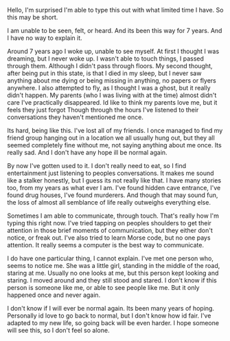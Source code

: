 Hello, I'm surprised I'm able to type this out with what limited time I have. So this may be short.

I am unable to be seen, felt, or heard. And its been this way for 7 years. And I have no way to explain it.

Around 7 years ago I woke up, unable to see myself. At first I thought I was dreaming, but I never woke up. I wasn't able to touch things, I passed through them. Although I didn't pass through floors.  My second thought, after being put in this state, is that I died in my sleep, but I never saw anything about me dying or being missing in anything, no papers or flyers anywhere. I also attempted to fly, as I thought I was a ghost, but it really didn't happen. My parents (who I was living with at the time) almost didn't care I've practically disappeared. Id like to think my parents love me, but it feels they just forgot Though through the hours I've listened to their conversations they haven't mentioned me once.

Its hard, being like this. I've lost all of my friends. I once managed to find my friend group hanging out in a location we all usually hung out, but they all seemed completely fine without me, not saying anything about me once.  Its really sad. And I don't have any hope ill be normal again.

By now I've gotten used to it. I don't really need to eat, so I find entertainment just listening to peoples conversations. It makes me sound like a stalker honestly, but I guess its not really like that. I have many stories too, from my years as what ever I am. I've found hidden cave entrance, I've found drug houses, I've found murderers. And though that may sound fun, the loss of almost all semblance of life really outweighs everything else.

Sometimes I am able to communicate, through touch. That's really how I'm typing this right now. I've tried tapping on peoples shoulders to get their attention in those brief moments of communication, but they either don't notice, or freak out. I've also tried to learn Morse code, but no one pays attention. It really seems a computer is the best way to communicate.

I do have one particular thing, I cannot explain. I've met one person who, seems to notice me. She was a little girl, standing in the middle of the road, staring at me. Usually no one looks at me, but this person kept looking and staring. I moved around and they still stood and stared. I don't know if this person is someone like me, or able to see people like me. But it only happened once and never again.

I don't know if I will ever be normal again. Its been many years of hoping. Personally id love to go back to normal, but I don't know how id fair. I've adapted to my new life, so going back will be even harder. I hope someone will see this, so I don't feel so alone.